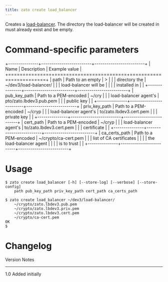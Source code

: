 ```yaml
---
title: zato create load_balancer
---
```


Creates a [load-balancer](../../architecture/load-balancer). The directory the load-balancer will be created in
must already exist and be empty.

Command-specific parameters
===========================

+---------------+-------------------------+-------------------------+
| Name          | Description             | Example value           |
+===============+=========================+=========================+
| path          | Path to an empty        | >                       |
|               | directory the           |  \~/dev3/load-balancer/ |
|               | load-balancer will be   |                         |
|               | installed in            |                         |
+---------------+-------------------------+-------------------------+
| pub_key_path  | Path to a PEM-encoded   | \~/cry                  |
|               | load-balancer agent\'s  | pto/zato.lbdev3.pub.pem |
|               | public key              |                         |
+---------------+-------------------------+-------------------------+
| priv_key_path | Path to a PEM-encoded   | \~/cryp                 |
|               | load-balancer agent\'s  | to/zato.lbdev3.cert.pem |
|               | private key             |                         |
+---------------+-------------------------+-------------------------+
| cert_path     | Path to a PEM-encoded   | \~/cryp                 |
|               | load-balancer agent\'s  | to/zato.lbdev3.cert.pem |
|               | certificate             |                         |
+---------------+-------------------------+-------------------------+
| ca_certs_path | Path to a PEM-encoded   | \~/crypto/ca-cert.pem   |
|               | list of CA certificates |                         |
|               | the load-balancer agent |                         |
|               | is to trust             |                         |
+---------------+-------------------------+-------------------------+

Usage
=====

    $ zato create load_balancer [-h] [--store-log] [--verbose] [--store-config]
        path pub_key_path priv_key_path cert_path ca_certs_path

    $ zato create load_balancer ~/dev3/load-balancer/
        ~/crypto/zato.lbdev3.pub.pem
        ~/crypto/zato.lbdev3.priv.pem
        ~/crypto/zato.lbdev3.cert.pem
        ~/crypto/ca-cert.pem
    OK
    $

Changelog
=========

  Version   Notes
  --------- -----------------
  1.0       Added initially
